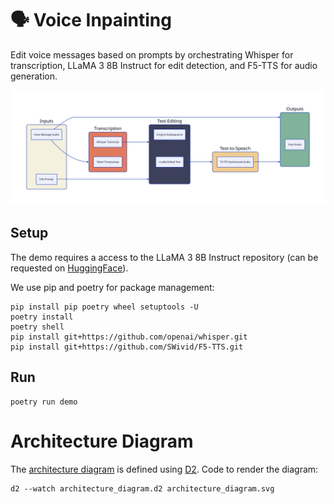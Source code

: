 # 🗣️ Voice Inpainting
Edit voice messages based on prompts by orchestrating Whisper for transcription, LLaMA 3 8B Instruct for edit detection, and F5-TTS for audio generation.

![Architecture diagram](./architecture_diagram.svg)

## Setup
The demo requires a access to the LLaMA 3 8B Instruct repository (can be requested on [HuggingFace](https://huggingface.co/meta-llama/Llama-3.1-8B-Instruct)).

We use pip and poetry for package management:
```
pip install pip poetry wheel setuptools -U
poetry install
poetry shell
pip install git+https://github.com/openai/whisper.git 
pip install git+https://github.com/SWivid/F5-TTS.git
```

## Run
```
poetry run demo
```

# Architecture Diagram
The [architecture diagram](./architecture_diagram.svg) is defined using [D2](https://github.com/terrastruct/d2). Code to render the diagram:
```
d2 --watch architecture_diagram.d2 architecture_diagram.svg
```